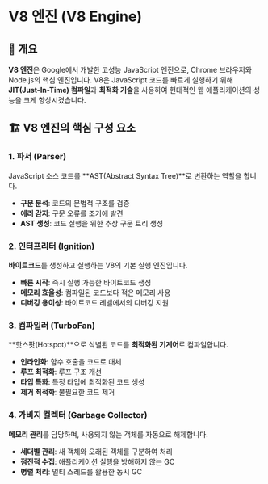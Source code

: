 # V8 엔진 (V8 Engine)

## 📖 개요

**V8 엔진**은 Google에서 개발한 고성능 JavaScript 엔진으로, Chrome 브라우저와 Node.js의 핵심 엔진입니다. V8은 JavaScript 코드를 빠르게 실행하기 위해 **JIT(Just-In-Time) 컴파일**과 **최적화 기술**을 사용하여 현대적인 웹 애플리케이션의 성능을 크게 향상시켰습니다.

## 🏗️ V8 엔진의 핵심 구성 요소

### 1. 파서 (Parser)

JavaScript 소스 코드를 **AST(Abstract Syntax Tree)**로 변환하는 역할을 합니다.

- **구문 분석**: 코드의 문법적 구조를 검증
- **에러 감지**: 구문 오류를 조기에 발견
- **AST 생성**: 코드 실행을 위한 추상 구문 트리 생성

### 2. 인터프리터 (Ignition)

**바이트코드**를 생성하고 실행하는 V8의 기본 실행 엔진입니다.

- **빠른 시작**: 즉시 실행 가능한 바이트코드 생성
- **메모리 효율성**: 컴파일된 코드보다 적은 메모리 사용
- **디버깅 용이성**: 바이트코드 레벨에서의 디버깅 지원

### 3. 컴파일러 (TurboFan)

**핫스팟(Hotspot)**으로 식별된 코드를 **최적화된 기계어**로 컴파일합니다.

- **인라인화**: 함수 호출을 코드로 대체
- **루프 최적화**: 루프 구조 개선
- **타입 특화**: 특정 타입에 최적화된 코드 생성
- **제거 최적화**: 불필요한 코드 제거

### 4. 가비지 컬렉터 (Garbage Collector)

**메모리 관리**를 담당하며, 사용되지 않는 객체를 자동으로 해제합니다.

- **세대별 관리**: 새 객체와 오래된 객체를 구분하여 처리
- **점진적 수집**: 애플리케이션 실행을 방해하지 않는 GC
- **병렬 처리**: 멀티 스레드를 활용한 동시 GC
